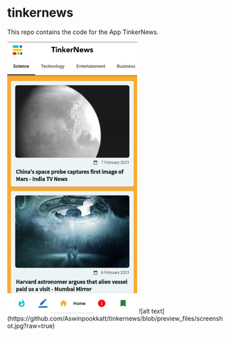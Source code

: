 # tinkernews
This repo contains the code for the  App TinkerNews.


<img src="https://github.com/Aswinpookkatt/tinkernews/blob/master/preview_files/screenshot.jpg" width="300" /> 
![alt text](https://github.com/Aswinpookkatt/tinkernews/blob/preview_files/screenshot.jpg?raw=true)
